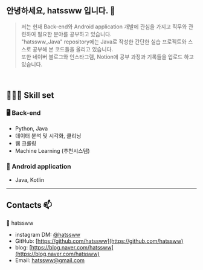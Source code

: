 ## 안녕하세요, hatssww 입니다. 👋

> 저는 현재 Back-end와 Android application 개발에 관심을 가지고 직무와 관련하여 필요한 분야를 공부하고 있습니다.<br>
> "hatssww_Java" repository에는 Java로 작성한 간단한 실습 프로젝트와 스스로 공부해 본 코드들을 올리고 있습니다.<br>
> 또한 네이버 블로그와 인스타그램, Notion에 공부 과정과 기록들을 업로드 하고 있습니다.
<br>


## 👩🏻‍💻 Skill set

### 🖥 Back-end

- Python, Java
- 데이터 분석 및 시각화, 클리닝
- 웹 크롤링
- Machine Learning (추천시스템)

### 📱 Android application

- Java, Kotlin

---

## **Contacts 📫**

👤 hatssww

- instagram DM: [@hatssww](https://www.instagram.com/hatssww/)
- GitHub: [https://github.com/hatssww](https://github.com/hatssww)
- blog: [https://blog.naver.com/hatssww](https://blog.naver.com/hatssww)
- Email: [hatssww@gmail.com](mailto:hatssww@gmail.com)

